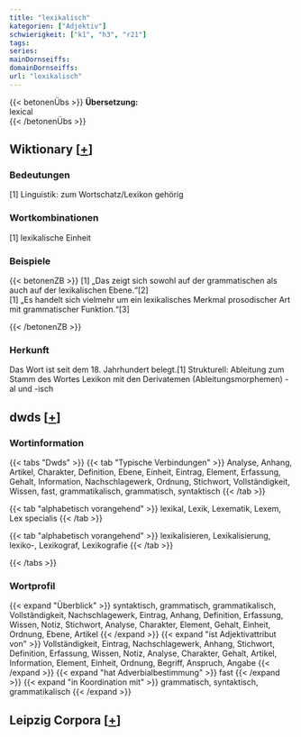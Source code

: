```yaml
---
title: "lexikalisch"
kategorien: ["Adjektiv"]
schwierigkeit: ["k1", "h3", "r21"]
tags:
series:
mainDornseiffs:
domainDornseiffs:
url: "lexikalisch"
---
```


{{< betonenÜbs >}}
**Übersetzung:**  
lexical  
{{< /betonenÜbs >}}

## Wiktionary [[+](https://de.wiktionary.org/wiki/lexikalisch)]

### Bedeutungen
[1] Linguistik: zum Wortschatz/Lexikon gehörig  

### Wortkombinationen
[1] lexikalische Einheit  

### Beispiele
{{< betonenZB >}}
[1] „Das zeigt sich sowohl auf der grammatischen als auch auf der lexikalischen Ebene.“[2]  
[1] „Es handelt sich vielmehr um ein lexikalisches Merkmal prosodischer Art mit grammatischer Funktion.“[3]  

{{< /betonenZB >}}
### Herkunft
Das Wort ist seit dem 18. Jahrhundert belegt.[1] Strukturell: Ableitung zum Stamm des Wortes Lexikon mit den Derivatemen (Ableitungsmorphemen) -al und -isch  



## dwds [[+](https://www.dwds.de/wb/lexikalisch)]

### Wortinformation
{{< tabs "Dwds" >}}
{{< tab "Typische Verbindungen" >}}
Analyse, Anhang, Artikel, Charakter, Definition, Ebene, Einheit, Eintrag, Element, Erfassung, Gehalt, Information, Nachschlagewerk, Ordnung, Stichwort, Vollständigkeit, Wissen, fast, grammatikalisch, grammatisch, syntaktisch
{{< /tab >}}

{{< tab "alphabetisch vorangehend" >}}
lexikal, Lexik, Lexematik, Lexem, Lex specialis
{{< /tab >}}

{{< tab "alphabetisch vorangehend" >}}
lexikalisieren, Lexikalisierung, lexiko-, Lexikograf, Lexikografie
{{< /tab >}}

{{< /tabs >}}

### Wortprofil
{{< expand "Überblick" >}} syntaktisch, grammatisch, grammatikalisch, Vollständigkeit, Nachschlagewerk, Eintrag, Anhang, Definition, Erfassung, Wissen, Notiz, Stichwort, Analyse, Charakter, Element, Gehalt, Einheit, Ordnung, Ebene, Artikel {{< /expand >}}
{{< expand "ist Adjektivattribut von" >}} Vollständigkeit, Eintrag, Nachschlagewerk, Anhang, Stichwort, Definition, Erfassung, Wissen, Notiz, Analyse, Charakter, Gehalt, Artikel, Information, Element, Einheit, Ordnung, Begriff, Anspruch, Angabe {{< /expand >}}
{{< expand "hat Adverbialbestimmung" >}} fast {{< /expand >}}
{{< expand "in Koordination mit" >}} grammatisch, syntaktisch, grammatikalisch {{< /expand >}}

## Leipzig Corpora [[+](https://corpora.uni-leipzig.de/en/res?word=lexikalisch&corpusId=deu_newscrawl-public_2018)]

